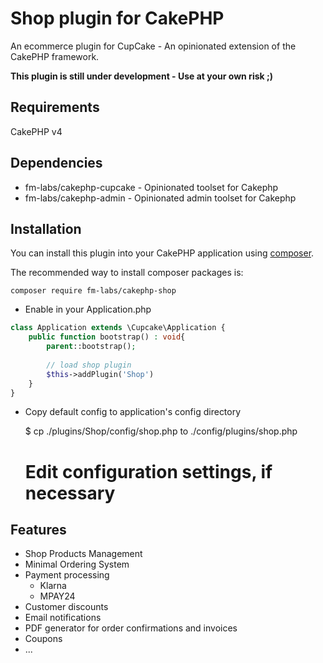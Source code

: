 # Shop plugin for CakePHP

An ecommerce plugin for CupCake - An opinionated extension of the CakePHP framework.
 
**This plugin is still under development - Use at your own risk ;)**


## Requirements

CakePHP v4

## Dependencies

* fm-labs/cakephp-cupcake - Opinionated toolset for Cakephp
* fm-labs/cakephp-admin - Opinionated admin toolset for Cakephp 

## Installation

You can install this plugin into your CakePHP application using [composer](http://getcomposer.org).

The recommended way to install composer packages is:

```
composer require fm-labs/cakephp-shop
```

- Enable in your Application.php

```php
class Application extends \Cupcake\Application {
    public function bootstrap() : void{
        parent::bootstrap();
        
        // load shop plugin
        $this->addPlugin('Shop')
    }
}
```


- Copy default config to application's config directory
        

    $ cp ./plugins/Shop/config/shop.php to ./config/plugins/shop.php
    
    # Edit configuration settings, if necessary


## Features

* Shop Products Management
* Minimal Ordering System
* Payment processing
  * Klarna
  * MPAY24
* Customer discounts
* Email notifications
* PDF generator for order confirmations and invoices
* Coupons
* ...

